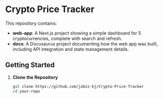 # Crypto Price Tracker

This repository contains:

- **web-app**: A Next.js project showing a simple dashboard for 5 cryptocurrencies, complete with search and refresh.
- **docs**: A Docusaurus project documenting how the web app was built, including API integration and state management details.

## Getting Started

1. **Clone the Repository**  
   ```bash
   git clone https://github.com/jobzz-kj/Crypto-Price-Tracker
   cd your-repo
